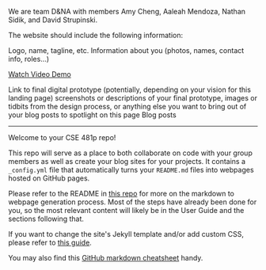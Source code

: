 We are team D&NA with members Amy Cheng, Aaleah Mendoza, Nathan Sidik, and David Strupinski. 

The website should include the following information:

Logo, name, tagline, etc.
Information about you (photos, names, contact info, roles…)

[Watch Video Demo](https://www.youtube.com/watch?v=mNdaqW95iM8)


Link to final digital prototype
(potentially, depending on your vision for this landing page) screenshots or descriptions of your final prototype, images or tidbits from the design process, or anything else you want to bring out of your blog posts to spotlight on this page
Blog posts

----
Welcome to your CSE 481p repo! 

This repo will serve as a place to both collaborate on code with your group members as well as create your blog sites for your projects. It contains a `_config.yml` file that automatically turns your `README.md` files into webpages hosted on GitHub pages. 

Please refer to the README in [this repo](https://github.com/nicolas-van/easy-markdown-to-github-pages) for more on the markdown to webpage generation process. Most of the steps have already been done for you, so the most relevant content will likely be in the User Guide and the sections following that. 

If you want to change the site's Jekyll template and/or add custom CSS, please refer to [this guide](https://docs.github.com/en/pages/setting-up-a-github-pages-site-with-jekyll/adding-a-theme-to-your-github-pages-site-using-jekyll).

You may also find this [GitHub markdown cheatsheet](https://www.markdownguide.org/cheat-sheet) handy.
